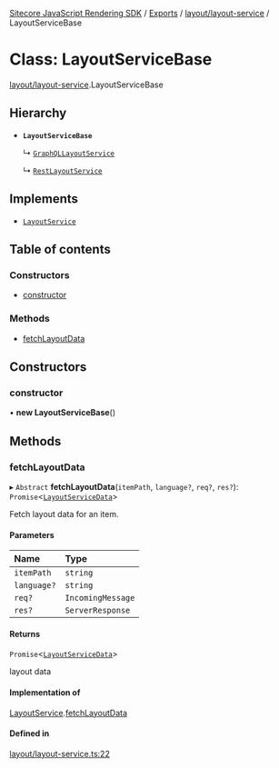 [Sitecore JavaScript Rendering SDK](../README.md) / [Exports](../modules.md) / [layout/layout-service](../modules/layout_layout_service.md) / LayoutServiceBase

# Class: LayoutServiceBase

[layout/layout-service](../modules/layout_layout_service.md).LayoutServiceBase

## Hierarchy

- **`LayoutServiceBase`**

  ↳ [`GraphQLLayoutService`](layout_graphql_layout_service.GraphQLLayoutService.md)

  ↳ [`RestLayoutService`](layout_rest_layout_service.RestLayoutService.md)

## Implements

- [`LayoutService`](../interfaces/layout_layout_service.LayoutService.md)

## Table of contents

### Constructors

- [constructor](layout_layout_service.LayoutServiceBase.md#constructor)

### Methods

- [fetchLayoutData](layout_layout_service.LayoutServiceBase.md#fetchlayoutdata)

## Constructors

### constructor

• **new LayoutServiceBase**()

## Methods

### fetchLayoutData

▸ `Abstract` **fetchLayoutData**(`itemPath`, `language?`, `req?`, `res?`): `Promise`<[`LayoutServiceData`](../interfaces/layout_models.LayoutServiceData.md)\>

Fetch layout data for an item.

#### Parameters

| Name | Type |
| :------ | :------ |
| `itemPath` | `string` |
| `language?` | `string` |
| `req?` | `IncomingMessage` |
| `res?` | `ServerResponse` |

#### Returns

`Promise`<[`LayoutServiceData`](../interfaces/layout_models.LayoutServiceData.md)\>

layout data

#### Implementation of

[LayoutService](../interfaces/layout_layout_service.LayoutService.md).[fetchLayoutData](../interfaces/layout_layout_service.LayoutService.md#fetchlayoutdata)

#### Defined in

[layout/layout-service.ts:22](https://github.com/Sitecore/jss/blob/8c00be96/packages/sitecore-jss/src/layout/layout-service.ts#L22)
